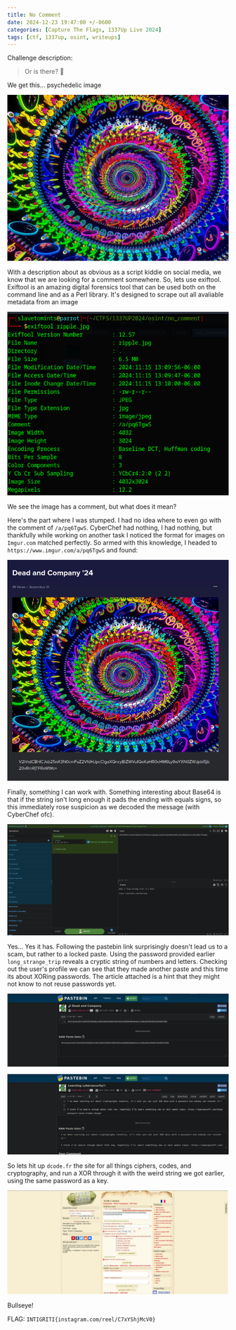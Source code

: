 ```yaml
---
title: No Comment
date: 2024-12-23 19:47:00 +/-0600
categories: [Capture The Flags, 1337Up Live 2024]
tags: [ctf, 1337up, osint, writeups]
---
```


Challenge description:

> Or is there? 🤔

We get this... psychedelic image

![ripple.jpg](/assets/img/1337up-2024/no-comment/ripple.jpg)

With a description about as obvious as a script kiddie on social media, we know that we are looking for a comment somewhere. So, lets use exiftool. Exiftool is an amazing digital forensics tool that can be used both on the command line and as a Perl library. It's designed to scrape out all avaliable metadata from an image

![exiftool results](/assets/img/1337up-2024/no-comment/image1.png)

We see the image has a comment, but what does it mean? 

Here's the part where I was stumped. I had no idea where to even go with the comment of `/a/pq6TgwS`. CyberChef had nothing, I had nothing, but thankfully while working on another task I noticed the format for images on `Imgur.com` matched perfectly. So armed with this knowledge, I headed to `https://www.imgur.com/a/pq6TgwS` and found:

![imgur results](/assets/img/1337up-2024/no-comment/image2.png)

Finally, something I can work with. Something interesting about Base64 is that if the string isn't long enough it pads the ending with equals signs, so this immediately rose suspicion as we decoded the message (with CyberChef ofc).

![decoded message](/assets/img/1337up-2024/no-comment/image3.png)

Yes... Yes it has. Following the pastebin link surprisingly doesn't lead us to a scam, but rather to a locked paste. Using the password provided earlier `long_strange_trip` reveals a cryptic string of numbers and letters. Checking out the user's profile we can see that they made another paste and this time its about XORing passwords. The article attached is a hint that they might not know to not reuse passwords yet.

![first paste](/assets/img/1337up-2024/no-comment/image4.png)

![second paste](/assets/img/1337up-2024/no-comment/image5.png)

So lets hit up `dcode.fr` the site for all things ciphers, codes, and cryptography, and run a XOR through it with the weird string we got earlier, using the same password as a key. 

![decoded](/assets/img/1337up-2024/no-comment/image6.png)

Bullseye!

FLAG: `INTIGRITI{instagram.com/reel/C7xYShjMcV0}`
